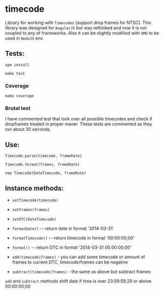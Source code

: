timecode
========

Library for working with `Timecodes` (support drop frames for NTSC).
This library was designed for `AngularJS` but was rethinked and
now it is not coupled to any of frameworks. Also it can be slightly modified
with `UMD` to be used in `NodeJS` env.

## Tests:

`npm install`

`make test`

### Coverage

`make coverage`

### Brutal test

I have commented test that look over all possible timecodes and check if dropframes treated in proper maner. These tests are commented as they run about 30 seconds.

## Use:

`Timecode.parse(timecode, frameRate)`

`Timecode.format(frames, frameRate)`

`new Timecode(DateTimecode, frameRate)`

## Instance methods:

- `setTimecode(timecode)`
- `setFrames(frames)`
- `setDTC(DateTimecode)`

- `formatDate()` -- return date in format '2014-03-31'
- `formatTimecode()` -- return timecode in format '00:00:00;00'
- `format()` -- return DTC in format '2014-03-31 00:00:00;00'

- `add(timecode|frames)` - you can add some timecode or amount of frames to current DTC, timecode/frames can be negative
- `subtract(timecode|frames)` - the same as above but subtract frames

`add` and `subtract` methods shift date if time is over 23:59:59;29 or above 00:00:00;00
